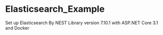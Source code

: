 # Elasticsearch_Example
Set up Elasticsearch By NEST Library version 7.10.1 with ASP.NET Core 3.1 and Docker
